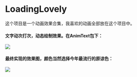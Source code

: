 # LoadingLovely
这个项目是一个动画效果合集，我喜欢的动画全部放在这个项目中。

#### 文字动次打次，动态绘制效果。在AnimText包下：
![](https://thumbnail0.baidupcs.com/thumbnail/9844977026761bc730a938e1ddcded0b?fid=2938609111-250528-664543879286833&time=1519887600&rt=sh&sign=FDTAER-DCb740ccc5511e5e8fedcff06b081203-J%2BZAnJM9pnyLt8tCNfTVyvitTxg%3D&expires=8h&chkv=0&chkbd=0&chkpc=&dp-logid=1383121334773881573&dp-callid=0&size=c710_u400&quality=100&vuk=-&ft=video)

#### 最终实现的效果图，颜色当然选择今年最流行的原谅色：  
![](http://ailoli.me/img/20170819-blog-3.gif)
